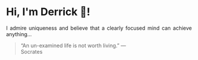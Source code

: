 # Hi, I'm Derrick 👋!
<p align="justify">I admire uniqueness and believe that a clearly focused mind can achieve anything...</p> 
<!-- #quote-start -->
<blockquote>&ldquo;An un-examined life is not worth living.&rdquo; &mdash; <footer>Socrates</footer></blockquote>
<!-- #quote-end -->
